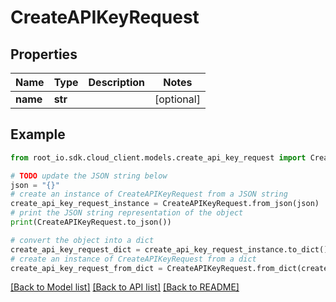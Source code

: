 # CreateAPIKeyRequest


## Properties

Name | Type | Description | Notes
------------ | ------------- | ------------- | -------------
**name** | **str** |  | [optional] 

## Example

```python
from root_io.sdk.cloud_client.models.create_api_key_request import CreateAPIKeyRequest

# TODO update the JSON string below
json = "{}"
# create an instance of CreateAPIKeyRequest from a JSON string
create_api_key_request_instance = CreateAPIKeyRequest.from_json(json)
# print the JSON string representation of the object
print(CreateAPIKeyRequest.to_json())

# convert the object into a dict
create_api_key_request_dict = create_api_key_request_instance.to_dict()
# create an instance of CreateAPIKeyRequest from a dict
create_api_key_request_from_dict = CreateAPIKeyRequest.from_dict(create_api_key_request_dict)
```
[[Back to Model list]](../README.md#documentation-for-models) [[Back to API list]](../README.md#documentation-for-api-endpoints) [[Back to README]](../README.md)


